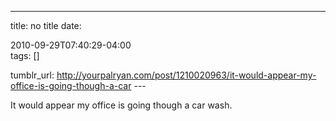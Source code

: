 ---
title: no title
date:

 2010-09-29T07:40:29-04:00  
tags:  []

tumblr_url:
http://yourpalryan.com/post/1210020963/it-would-appear-my-office-is-going-though-a-car
\-\--

It would appear my office is going though a car wash.
